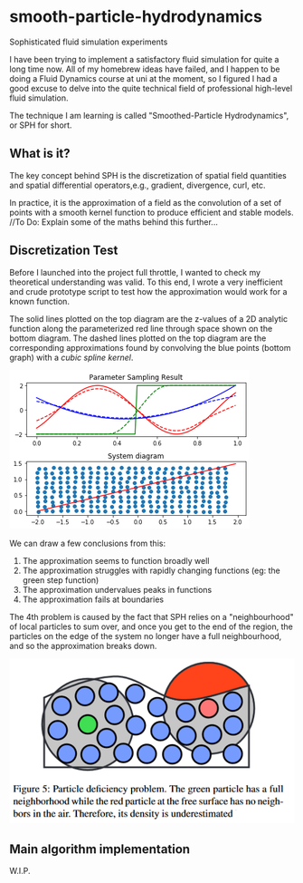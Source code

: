 # smooth-particle-hydrodynamics
Sophisticated fluid simulation experiments

I have been trying to implement a satisfactory fluid simulation for quite a long time now.
All of my homebrew ideas have failed, and I happen to be doing a Fluid Dynamics course at uni at the moment, so I figured I had a good excuse to delve into the quite technical field of professional high-level fluid simulation.

The technique I am learning is called "Smoothed-Particle Hydrodynamics", or SPH for short.

What is it?
-----
The key concept behind SPH is the discretization of spatial field quantities and spatial differential operators,e.g., gradient, divergence, curl, etc.

In practice, it is the approximation of a field as the convolution of a set of points with a smooth kernel function to produce efficient and stable models.
//To Do: Explain some of the maths behind this further...

Discretization Test
----
Before I launched into the project full throttle, I wanted to check my theoretical understanding was valid. To this end, I wrote a very inefficient and crude prototype script to test how the approximation would work for a known function.

The solid lines plotted on the top diagram are the z-values of a 2D analytic function along the parameterized red line through space shown on the bottom diagram. The dashed lines plotted on the top diagram are the corresponding approximations found by convolving the blue points (bottom graph) with a *cubic spline kernel*.

![test graph](kernel_test_results.png)

We can draw a few conclusions from this:
 1. The approximation seems to function broadly well
 2. The approximation struggles with rapidly changing functions (eg: the green step function)
 3. The approximation undervalues peaks in functions
 4. The approximation fails at boundaries

The 4th problem is caused by the fact that SPH relies on a "neighbourhood" of local particles to sum over, and once you get to the end of the region, the particles on the edge of the system no longer have a full neighbourhood, and so the approximation breaks down.

![neighbourhood problem](neighbourhood_problem.PNG)

Main algorithm implementation
----
W.I.P.
